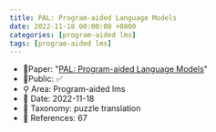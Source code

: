 ```yaml
---
title: PAL: Program-aided Language Models
date: 2022-11-18 00:00:00 +0800
categories: [program-aided lms]
tags: [program-aided lms]
---
```


- 📙Paper: "[PAL: Program-aided Language Models](https://www.semanticscholar.org/paper/PAL%3A-Program-aided-Language-Models-Gao-Madaan/6c1e1cc1e0e1f8fd026fe517607b2d4535565fa7)"
- 🔑Public: ✅
- ⚲ Area: Program-aided lms
- 📅 Date: 2022-11-18
- 🔎 Taxonomy: puzzle translation
- 📝 References: 67
